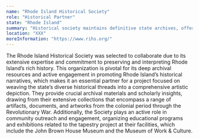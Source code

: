 ```yaml
---
name: "Rhode Island Historical Society"
role: "Historical Partner"
state: "Rhode Island"
summary: "Historical society maintains definitive state archives, offering scholarly colonial expertise while engaging communities through innovative exhibitions and educational programming."
location: "XXX"
moreInformation: "https://www.rihs.org/"
---
```


The Rhode Island Historical Society was selected to collaborate due to
its extensive expertise and commitment to preserving and interpreting
Rhode Island’s rich history. This organization is pivotal for its deep
archival resources and active engagement in promoting Rhode Island’s
historical narratives, which makes it an essential partner for a
project focused on weaving the state’s diverse historical threads into
a comprehensive artistic depiction. They provide crucial archival
materials and scholarly insights, drawing from their extensive
collections that encompass a range of artifacts, documents, and
artworks from the colonial period through the Revolutionary War.
Additionally, the Society plays an active role in community outreach
and engagement, organizing educational programs and exhibitions related
to the tapestry project at their facilities, which include the John
Brown House Museum and the Museum of Work & Culture.
